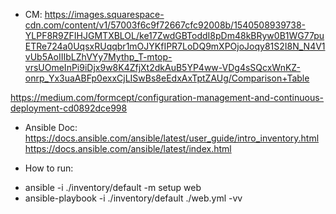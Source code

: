 * CM:
https://images.squarespace-cdn.com/content/v1/57003f6c9f72667cfc92008b/1540508939738-YLPF8R9ZFIHJGMTXBLOL/ke17ZwdGBToddI8pDm48kBRyw0B1WG77puETRe724a0UqsxRUqqbr1mOJYKfIPR7LoDQ9mXPOjoJoqy81S2I8N_N4V1vUb5AoIIIbLZhVYy7Mythp_T-mtop-vrsUOmeInPi9iDjx9w8K4ZfjXt2dkAuB5YP4ww-VDg4sSQcxWnKZ-onrp_Yx3uaABFp0exxCjLISwBs8eEdxAxTptZAUg/Comparison+Table

https://medium.com/formcept/configuration-management-and-continuous-deployment-cd0892dce998

* Ansible Doc:
https://docs.ansible.com/ansible/latest/user_guide/intro_inventory.html
https://docs.ansible.com/ansible/latest/index.html



* How to run:
- ansible -i ./inventory/default -m setup web
- ansible-playbook -i ./inventory/default ./web.yml -vv



